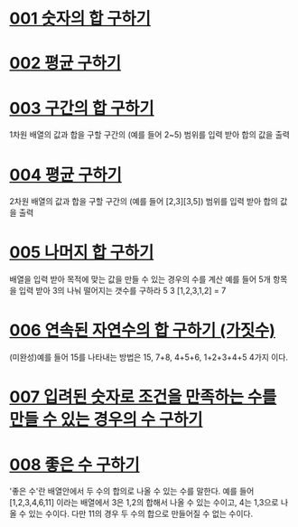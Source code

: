# [001 숫자의 합 구하기](./src/App001.java)


# [002 평균 구하기](./src/App002.java)

# [003 구간의 합 구하기](./src/App002.java)
1차원 배열의 값과 합을 구할 구간의 (예를 들어 2~5) 범위를 입력 받아 합의 값을 출력

# [004 평균 구하기](./src/App002.java)
2차원 배열의 값과 합을 구할 구간의 (예를 들어 [2,3][3,5]) 범위를 입력 받아 합의 값을 출력

# [005 나머지 합 구하기](./src/App005.java)
배열을 입력 받아 목적에 맞는 값을 만들 수 있는 경우의 수를 계산
예를 들어 5개 항목을 입력 받아 3의 나눠 떨어지는 갯수를 구하라
5 3 [1,2,3,1,2] = 7



# [006 연속된 자연수의 합 구하기 (가짓수)](./src/App006.java)
(미완성)예를 들어 15를 나타내는 방법은 15, 7+8, 4+5+6, 1+2+3+4+5 4가지 이다.

# [007 입려된 숫자로 조건을 만족하는 수를 만들 수 있는 경우의 수 구하기](./src/App007.java)
 
# [008 좋은 수 구하기](./src/App008.java)
'좋은 수'란 배열안에서 두 수의 합의로 나올 수 있는 수를 말한다.
예를 들어 [1,2,3,4,6,11] 이라는 배열에서 3은 1,2의 합해서 나올 수 있는 수이고, 4는 1,3으로 나올 수 있는 수이다.
다만 11의 경우 두 수의 합으로 만들어질 수 없는 수이다.


